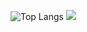 ![Top Langs](https://github-readme-stats.vercel.app/api/top-langs/?username=gbrb1&theme=dracula)
<a href="https://www.linkedin.com/in/gabriel-brum-158703199/" target="_blank"><img src="https://img.shields.io/badge/-LinkedIn-%230077B5?style=for-the-badge&logo=linkedin&logoColor=white" target="_blank"></a>
